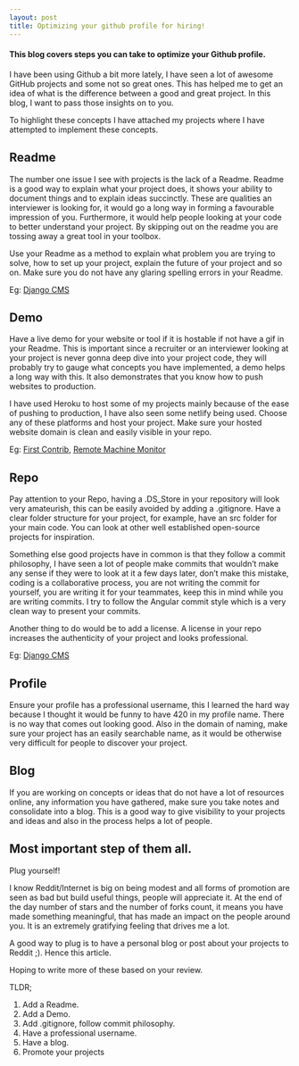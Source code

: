 ```yaml
---
layout: post
title: Optimizing your github profile for hiring!
---
```

#### This blog covers steps you can take to optimize your Github profile.

I have been using Github a bit more lately, I have seen a lot of awesome GitHub projects and some not so great ones. This has helped me to get an idea of what is the difference between a good and great project. In this blog, I want to pass those insights on to you. 

To highlight these concepts I have attached my projects where I have attempted to implement these concepts.

## Readme  

The number one issue I see with projects is the lack of a Readme. Readme is a good way to explain what your project does, it shows your ability to document things and to explain ideas succinctly. These are qualities an interviewer is looking for, it would go a long way in forming a favourable impression of you. Furthermore, it would help people looking at your code to better understand your project. By skipping out on the readme you are tossing away a great tool in your toolbox. 

Use your Readme as a method to explain what problem you are trying to solve, how to set up your project, explain the future of your project and so on. Make sure you do not have any glaring spelling errors in your Readme.   

Eg:
[Django CMS](https://github.com/krishnanunnir/django-knode-cms)

## Demo
Have a live demo for your website or tool if it is hostable if not have a gif in your Readme. This is important since a recruiter or an interviewer looking at your project is never gonna deep dive into your project code, they will probably try to gauge what concepts you have implemented, a demo helps a long way with this. It also demonstrates that you know how to push websites to production.

I have used Heroku to host some of my projects mainly because of the ease of pushing to production, I have also seen some netlify being used. Choose any of these platforms and host your project. Make sure your hosted website domain is clean and easily visible in your repo.  

Eg:
[First Contrib](https://github.com/krishnanunnir/opensource-first-contrib-search), 
[Remote Machine Monitor](https://github.com/krishnanunnir/Remote-Machine-Monitor)

## Repo
Pay attention to your Repo, having a  .DS_Store in your repository will look very amateurish, this can be easily avoided by adding a .gitignore. Have a clear folder structure for your project, for example, have an src folder for your main code. You can look at other well established open-source projects for inspiration. 

Something else good projects have in common is that they follow a commit philosophy, I have seen a lot of people make commits that wouldn’t make any sense if they were to look at it a few days later, don’t make this mistake, coding is a collaborative process, you are not writing the commit for yourself, you are writing it for your teammates, keep this in mind while you are writing commits. I try to follow the Angular commit style which is a very clean way to present your commits.

Another thing to do would be to add a license. A license in your repo increases the authenticity of your project and looks professional.

 Eg: [Django CMS](https://github.com/krishnanunnir/django-knode-cms)

## Profile

Ensure your profile has a professional username, this I learned the hard way because I thought it would be funny to have 420 in my profile name. There is no way that comes out looking good. Also in the domain of naming, make sure your project has an easily searchable name, as it would be otherwise very difficult for people to discover your project. 

## Blog 

If you are working on concepts or ideas that do not have a lot of resources online, any information you have gathered, make sure you take notes and consolidate into a blog. This is a good way to give visibility to your projects and ideas and also in the process helps a lot of people.

## Most important step of them all.
Plug yourself!

I know Reddit/Internet is big on being modest and all forms of promotion are seen as bad but build useful things, people will appreciate it. At the end of the day number of stars and the number of forks count, it means you have made something meaningful, that has made an impact on the people around you. It is an extremely gratifying feeling that drives me a lot.

A good way to plug is to have a personal blog or post about your projects to Reddit ;). Hence this article. 

Hoping to write more of these based on your review.  

TLDR;
1. Add a Readme.  
2. Add a Demo.  
3. Add .gitignore, follow commit philosophy.  
4. Have a professional username.  
5. Have a blog.  
6. Promote your projects